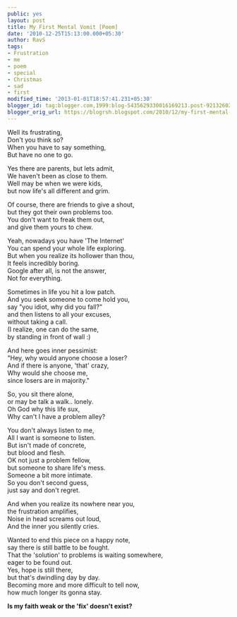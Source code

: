 ```yaml
---
public: yes
layout: post
title: My First Mental Vomit [Poem]
date: '2010-12-25T15:13:00.000+05:30'
author: RavS
tags:
- Frustration
- me
- poem
- special
- Christmas
- sad
- first
modified_time: '2013-01-01T18:57:41.231+05:30'
blogger_id: tag:blogger.com,1999:blog-5435629330016169213.post-9213260204258156047
blogger_orig_url: https://blogrsh.blogspot.com/2010/12/my-first-mental-vomit-poem.html
---
```


Well its frustrating,  
Don't you think so?  
When you have to say something,  
But have no one to go.  
  
Yes there are parents, but lets admit,  
We haven't been as close to them.  
Well may be when we were kids,  
but now life's all different and grim.  
  
Of course, there are friends to give a shout,  
but they got their own problems too.  
You don't want to freak them out,  
and give them yours to chew.  
  
Yeah, nowadays you have 'The Internet'  
You can spend your whole life exploring.  
But when you realize its hollower than thou,  
It feels incredibly boring.  
Google after all, is not the answer,  
Not for everything.  
  
Sometimes in life you hit a low patch.  
And you seek someone to come hold you,  
say "you idiot, why did you fall?"  
and then listens to all your excuses,  
without taking a call.  
(I realize, one can do the same,  
by standing in front of wall :)  
  
And here goes inner pessimist:  
"Hey, why would anyone choose a loser?  
And if there is anyone, 'that' crazy,  
Why would she choose me,  
since losers are in majority."  
  
So, you sit there alone,  
or may be talk a walk.. lonely.  
Oh God why this life sux,  
Why can't I have a problem alley?  
  
You don't always listen to me,  
All I want is someone to listen.  
But isn't made of concrete,  
but blood and flesh.  
OK not just a problem fellow,  
but someone to share life's mess.  
Someone a bit more intimate.  
So you don't second guess,  
just say and don't regret.  
  
And when you realize its nowhere near you,  
the frustration amplifies,  
Noise in head screams out loud,  
And the inner you silently cries.  
  
Wanted to end this piece on a happy note,  
say there is still battle to be fought.  
That the 'solution' to problems is waiting somewhere,  
eager to be found out.  
Yes, hope is still there,  
but that's dwindling day by day.  
Becoming more and more difficult to tell now,  
how much longer its gonna stay.  
  
**Is my faith weak or the 'fix' doesn't exist?**

